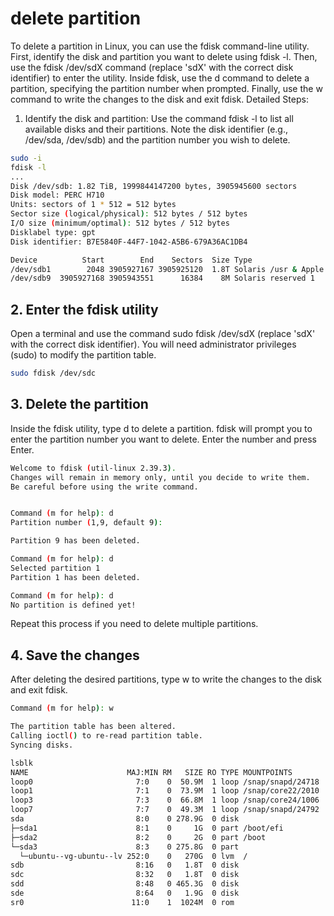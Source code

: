 # delete partition

To delete a partition in Linux, you can use the fdisk command-line utility. First, identify the disk and partition you want to delete using fdisk -l. Then, use the fdisk /dev/sdX command (replace 'sdX' with the correct disk identifier) to enter the utility. Inside fdisk, use the d command to delete a partition, specifying the partition number when prompted. Finally, use the w command to write the changes to the disk and exit fdisk.
Detailed Steps:

1. Identify the disk and partition:
Use the command fdisk -l to list all available disks and their partitions.
Note the disk identifier (e.g., /dev/sda, /dev/sdb) and the partition number you wish to delete.

```bash
sudo -i
fdisk -l
...
Disk /dev/sdb: 1.82 TiB, 1999844147200 bytes, 3905945600 sectors
Disk model: PERC H710       
Units: sectors of 1 * 512 = 512 bytes
Sector size (logical/physical): 512 bytes / 512 bytes
I/O size (minimum/optimal): 512 bytes / 512 bytes
Disklabel type: gpt
Disk identifier: B7E5840F-44F7-1042-A5B6-679A36AC1DB4

Device          Start        End    Sectors  Size Type
/dev/sdb1        2048 3905927167 3905925120  1.8T Solaris /usr & Apple ZFS
/dev/sdb9  3905927168 3905943551      16384    8M Solaris reserved 1

```

## 2. Enter the fdisk utility

Open a terminal and use the command sudo fdisk /dev/sdX (replace 'sdX' with the correct disk identifier).
You will need administrator privileges (sudo) to modify the partition table.

```bash
sudo fdisk /dev/sdc
```

## 3. Delete the partition

Inside the fdisk utility, type d to delete a partition.
fdisk will prompt you to enter the partition number you want to delete. Enter the number and press Enter.

```bash
Welcome to fdisk (util-linux 2.39.3).
Changes will remain in memory only, until you decide to write them.
Be careful before using the write command.


Command (m for help): d
Partition number (1,9, default 9): 

Partition 9 has been deleted.

Command (m for help): d
Selected partition 1
Partition 1 has been deleted.

Command (m for help): d
No partition is defined yet!
```

Repeat this process if you need to delete multiple partitions.

## 4. Save the changes

After deleting the desired partitions, type w to write the changes to the disk and exit fdisk.

```bash
Command (m for help): w

The partition table has been altered.
Calling ioctl() to re-read partition table.
Syncing disks.

lsblk
NAME                      MAJ:MIN RM   SIZE RO TYPE MOUNTPOINTS
loop0                       7:0    0  50.9M  1 loop /snap/snapd/24718
loop1                       7:1    0  73.9M  1 loop /snap/core22/2010
loop3                       7:3    0  66.8M  1 loop /snap/core24/1006
loop7                       7:7    0  49.3M  1 loop /snap/snapd/24792
sda                         8:0    0 278.9G  0 disk 
├─sda1                      8:1    0     1G  0 part /boot/efi
├─sda2                      8:2    0     2G  0 part /boot
└─sda3                      8:3    0 275.8G  0 part 
  └─ubuntu--vg-ubuntu--lv 252:0    0   270G  0 lvm  /
sdb                         8:16   0   1.8T  0 disk 
sdc                         8:32   0   1.8T  0 disk 
sdd                         8:48   0 465.3G  0 disk 
sde                         8:64   0   1.9G  0 disk 
sr0                        11:0    1  1024M  0 rom 
```
